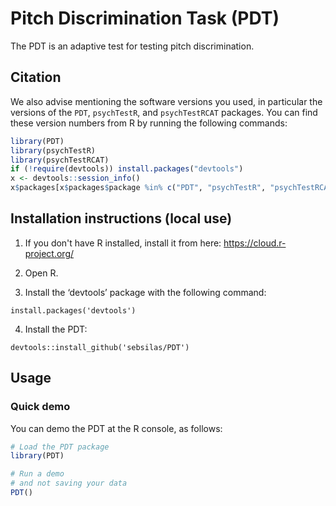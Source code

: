 # Pitch Discrimination Task (PDT)

The PDT is an adaptive test for testing pitch discrimination.


## Citation

We also advise mentioning the software versions you used,
in particular the versions of the `PDT`, `psychTestR`, and `psychTestRCAT` packages.
You can find these version numbers from R by running the following commands:

``` r
library(PDT)
library(psychTestR)
library(psychTestRCAT)
if (!require(devtools)) install.packages("devtools")
x <- devtools::session_info()
x$packages[x$packages$package %in% c("PDT", "psychTestR", "psychTestRCAT"), ]
```


## Installation instructions (local use)

1. If you don't have R installed, install it from here: https://cloud.r-project.org/

2. Open R.

3. Install the ‘devtools’ package with the following command:

`install.packages('devtools')`

4. Install the PDT:

`devtools::install_github('sebsilas/PDT')`

## Usage

### Quick demo 

You can demo the PDT at the R console, as follows:

``` r
# Load the PDT package
library(PDT)

# Run a demo
# and not saving your data
PDT()

```
